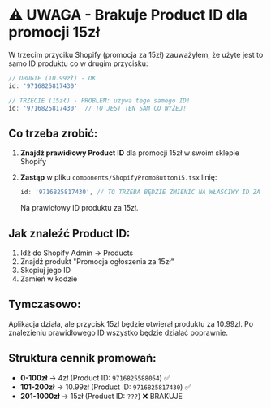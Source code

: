 # ⚠️ UWAGA - Brakuje Product ID dla promocji 15zł

W trzecim przyciku Shopify (promocja za 15zł) zauważyłem, że użyte jest to samo ID produktu co w drugim przycisku:

```javascript
// DRUGIE (10.99zł) - OK
id: '9716825817430'

// TRZECIE (15zł) - PROBLEM: używa tego samego ID!
id: '9716825817430'  // TO JEST TEN SAM CO WYŻEJ!
```

## Co trzeba zrobić:

1. **Znajdź prawidłowy Product ID** dla promocji 15zł w swoim sklepie Shopify
2. **Zastąp** w pliku `components/ShopifyPromoButton15.tsx` linię:
   ```typescript
   id: '9716825817430', // TO TRZEBA BĘDZIE ZMIENIĆ NA WŁAŚCIWY ID ZA 15ZŁ
   ```
   
   Na prawidłowy ID produktu za 15zł.

## Jak znaleźć Product ID:

1. Idź do Shopify Admin → Products
2. Znajdź produkt "Promocja ogłoszenia za 15zł" 
3. Skopiuj jego ID
4. Zamień w kodzie

## Tymczasowo:

Aplikacja działa, ale przycisk 15zł będzie otwierał produktu za 10.99zł. Po znalezieniu prawidłowego ID wszystko będzie działać poprawnie.

## Struktura cennik promowań:

- **0-100zł** → 4zł (Product ID: `9716825588054`) ✅
- **101-200zł** → 10.99zł (Product ID: `9716825817430`) ✅  
- **201-1000zł** → 15zł (Product ID: `???`) ❌ BRAKUJE

